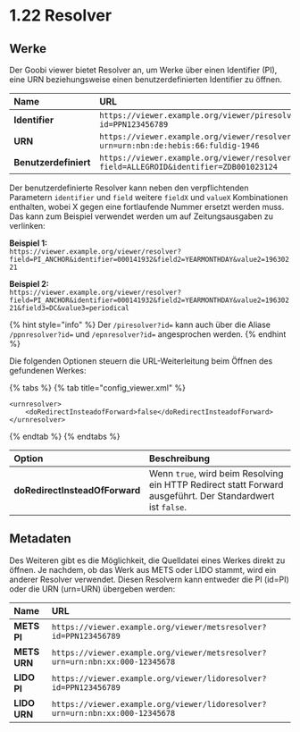 # 1.22 Resolver

## Werke

Der Goobi viewer bietet Resolver an, um Werke über einen Identifier \(PI\), eine URN beziehungsweise einen benutzerdefinierten Identifier zu öffnen. 

| Name | URL |
| :--- | :--- |
| **Identifier** | `https://viewer.example.org/viewer/piresolver?id=PPN123456789` |
| **URN** | `https://viewer.example.org/viewer/resolver?urn=urn:nbn:de:hebis:66:fuldig-1946` |
| **Benutzerdefiniert** | `https://viewer.example.org/viewer/resolver?field=ALLEGROID&identifier=ZDB001023124` |

Der benutzerdefinierte Resolver kann neben den verpflichtenden Parametern `identifier` und `field` weitere `fieldX` und `valueX` Kombinationen enthalten, wobei X gegen eine fortlaufende Nummer ersetzt werden muss. Das kann zum Beispiel verwendet werden um auf Zeitungsausgaben zu verlinken:

**Beispiel 1:**  
`https://viewer.example.org/viewer/resolver?field=PI_ANCHOR&identifier=000141932&field2=YEARMONTHDAY&value2=19630221`

**Beispiel 2:**  
`https://viewer.example.org/viewer/resolver?field=PI_ANCHOR&identifier=000141932&field2=YEARMONTHDAY&value2=19630221&field3=DC&value3=periodical`

{% hint style="info" %}
Der `/piresolver?id=` kann auch über die Aliase `/ppnresolver?id=` und `/epnresolver?id=` angesprochen werden.
{% endhint %}

Die folgenden Optionen steuern die URL-Weiterleitung beim Öffnen des gefundenen Werkes:

{% tabs %}
{% tab title="config\_viewer.xml" %}
```markup
<urnresolver>
    <doRedirectInsteadofForward>false</doRedirectInsteadofForward>
</urnresolver>
```
{% endtab %}
{% endtabs %}

| **Option** | Beschreibung |
| :--- | :--- |
| **doRedirectInsteadOfForward** | Wenn `true`, wird beim Resolving ein HTTP Redirect statt Forward ausgeführt. Der Standardwert ist `false`. |

## Metadaten

Des Weiteren gibt es die Möglichkeit, die Quelldatei eines Werkes direkt zu öffnen. Je nachdem, ob das Werk aus METS oder LIDO stammt, wird ein anderer Resolver verwendet. Diesen Resolvern kann entweder die PI \(id=PI\) oder die URN \(urn=URN\) übergeben werden:

| Name | URL |
| :--- | :--- |
| **METS PI** | `https://viewer.example.org/viewer/metsresolver?id=PPN123456789` |
| **METS URN** | `https://viewer.example.org/viewer/metsresolver?urn=urn:nbn:xx:000-12345678` |
| **LIDO PI** | `https://viewer.example.org/viewer/lidoresolver?id=PPN123456789` |
| **LIDO URN** | `https://viewer.example.org/viewer/lidoresolver?urn=urn:nbn:xx:000-12345678` |

